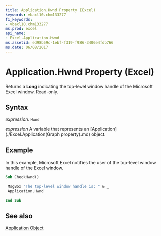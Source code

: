 ```yaml
---
title: Application.Hwnd Property (Excel)
keywords: vbaxl10.chm133277
f1_keywords:
- vbaxl10.chm133277
ms.prod: excel
api_name:
- Excel.Application.Hwnd
ms.assetid: ed98b59c-1ebf-f319-f986-3406e4fdb766
ms.date: 06/08/2017
---
```



# Application.Hwnd Property (Excel)

Returns a  **Long** indicating the top-level window handle of the Microsoft Excel window. Read-only.


## Syntax

 _expression_. `Hwnd`

 _expression_ A variable that represents an [Application](./Excel.Application(Graph property).md) object.


## Example

In this example, Microsoft Excel notifies the user of the top-level window handle of the Excel window.


```vb
Sub CheckHwnd() 
 
 MsgBox "The top-level window handle is: " & _ 
 Application.Hwnd 
 
End Sub
```


## See also


[Application Object](Excel.Application(object).md)

